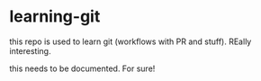 # learning-git
this repo is used to learn git (workflows with PR and stuff). REally interesting.

this needs to be documented. For sure!

